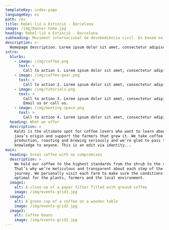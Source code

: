 ```yaml
---
templateKey: index-page
languageKey: es
path: /es
title: Rebel·lió o Extinció - Barcelona
image: /img/banner-home.jpg
heading: Rebel·lió o Extinció - Barcelona
subheading: Moviment internacional de desobediència civil. En basem en l'acció directa no violenta.
description: >-
  Homepage description. Lorem ipsum dolor sit amet, consectetur adipiscing elit, sed do eiusmod tempor incididunt ut labore et dolore magna aliqua. Ut enim ad minim veniam, quis nostrud exercitation ullamco laboris nisi ut aliquip ex ea commodo consequat. Duis aute irure dolor in reprehenderit in voluptate velit esse cillum dolore eu fugiat nulla pariatur.
intro:
  blurbs:
    - image: /img/coffee.png
      text: >
        Call to action 1. Lorem ipsum dolor sit amet, consectetur adipiscing elit, sed do eiusmod tempor incididunt ut labore et dolore magna aliqua. Ut enim ad minim veniam, quis nostrud exercitation ullamco laboris nisi ut aliquip ex ea commodo consequat.
    - image: /img/coffee-gear.png
      text: >
        Call to action 2. Lorem ipsum dolor sit amet, consectetur adipiscing elit, sed do eiusmod tempor incididunt ut labore et dolore magna aliqua.
    - image: /img/tutorials.png
      text: >
        Call to action 3. Lorem ipsum dolor sit amet, consectetur adipiscing elit, sed do eiusmod tempor incididunt ut labore et dolore magna aliqua. Ut enim ad minim veniam, quis nostrud exercitation ullamco laboris nisi ut aliquip ex ea commodo consequat.
        Email us or call us.
    - image: /img/meeting-space.png
      text: >
        Call to action 4. Lorem ipsum dolor sit amet, consectetur adipiscing elit, sed do eiusmod tempor incididunt ut labore et dolore magna aliqua. Ut enim ad minim veniam, quis nostrud exercitation ullamco laboris nisi ut aliquip ex ea commodo consequat.
  heading: What we offer
  description: >
    Kaldi is the ultimate spot for coffee lovers who want to learn about their
    java’s origin and support the farmers that grew it. We take coffee
    production, roasting and brewing seriously and we’re glad to pass that
    knowledge to anyone. This is an edit via identity...
main:
  heading: Great coffee with no compromises
  description: >
    We hold our coffee to the highest standards from the shrub to the cup.
    That’s why we’re meticulous and transparent about each step of the coffee’s
    journey. We personally visit each farm to make sure the conditions are
    optimal for the plants, farmers and the local environment.
  image1:
    alt: A close-up of a paper filter filled with ground coffee
    image: /img/events-grid3.jpg
  image2:
    alt: A green cup of a coffee on a wooden table
    image: /img/events-grid2.jpg
  image3:
    alt: Coffee beans
    image: /img/events-grid1.jpg
---
```

